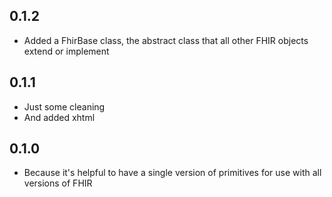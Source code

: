 ## 0.1.2

- Added a FhirBase class, the abstract class that all other FHIR objects extend or implement

## 0.1.1

- Just some cleaning
- And added xhtml

## 0.1.0

- Because it's helpful to have a single version of primitives for use with all versions of FHIR
